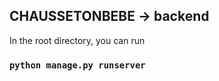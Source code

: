 ## CHAUSSETONBEBE -> backend

In the root directory, you can run 

### `python manage.py runserver`
